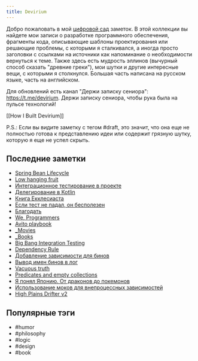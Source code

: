 ```yaml
---
title: Devirium
---
```


Добро пожаловать в мой [цифровой сад](https://maggieappleton.com/garden-history) заметок. В этой коллекции вы найдете мои записи о разработке программного обеспечения, фрагменты кода, описывающие шаблоны проектирования или решающие проблемы, с которыми я сталкивался, а иногда просто заголовки с ссылками на источники как напоминание о необходимости вернуться к теме. Также здесь есть мудрость эллинов (вычурный способ сказать "древние греки"), мои шутки и другие интересные вещи, с которыми я столкнулся. Большая часть написана на русском языке, часть на английском.

Для обновлений есть канал "Держи записку сениора": https://t.me/devirium. Держи записку сениора, чтобы рука была на пульсе технологий!

[[How I Built Devirium]]

P.S.: Если вы видите заметку с тегом #draft, это значит, что она еще не полностью готова к представлению идеи или содержит грязную шутку, которую я еще не успел скрыть.

## Последние заметки
- [Spring Bean Lifecycle](draft/Spring-Bean-Lifecycle.md)
- [Low hanging fruit](2025-03/Low-hanging-fruit.md)
- [Интеграционное тестирование в проекте](2025-03/Интеграционное-тестирование-в-проекте.md)
- [Делегирование в Kotlin](2025-03/Делегирование-в-Kotlin.md)
- [Книга Екклесиаста](2025/2025-02/Книга-Екклесиаста.md)
- [Если тест не падал, он бесполезен](2025/2025-02/Если-тест-не-падал,-он-бесполезен.md)
- [Благодать](2025/2025-02/Благодать.md)
- [We, Programmers](2025/2025-02/We,-Programmers.md)
- [Avito playbook](draft/Avito-playbook.md)
- [_Movies](_Movies.md)
- [_Books](_Books.md)
- [Big Bang Integration Testing](2025-03/Big-Bang-Integration-Testing.md)
- [Dependency Rule](2025/2025-02/Dependency-Rule.md)
- [Добавление зависимости для бинов](2025/2025-01/Добавление-зависимости-для-бинов.md)
- [Вывод имен бинов в лог](2025/2025-01/Вывод-имен-бинов-в-лог.md)
- [Vacuous truth](2025/2025-01/Vacuous-truth.md)
- [Predicates and empty collections](2025/2025-01/Predicates-and-empty-collections.md)
- [Я понял Японию. От драконов до покемонов](2025/2025-01/Я-понял-Японию.-От-драконов-до-покемонов.md)
- [Использование моков для внепроцессных зависимостей](2025/2025-01/Использование-моков-для-внепроцессных-зависимостей.md)
- [High Plains Drifter v2](2025/2025-01/High-Plains-Drifter-v2.md)


## Популярные тэги
- #humor
- #philosophy
- #logic
- #design
- #book
